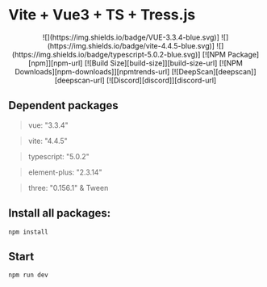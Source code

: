 # Vite + Vue3 + TS + Tress.js

<p align="center">
  ![](https://img.shields.io/badge/VUE-3.3.4-blue.svg)] 
  ![](https://img.shields.io/badge/vite-4.4.5-blue.svg)] 
  ![](https://img.shields.io/badge/typescript-5.0.2-blue.svg)] 
  [![NPM Package][npm]][npm-url]
  [![Build Size][build-size]][build-size-url]
  [![NPM Downloads][npm-downloads]][npmtrends-url]
  [![DeepScan][deepscan]][deepscan-url]
  [![Discord][discord]][discord-url]
  <br>
</p>

## Dependent packages

>vue: "3.3.4"

>vite: "4.4.5"

>typescript: "5.0.2"

>element-plus: "2.3.14"

>three: "0.156.1" & Tween

## Install all packages:
```npm install```

## Start

```npm run dev```




